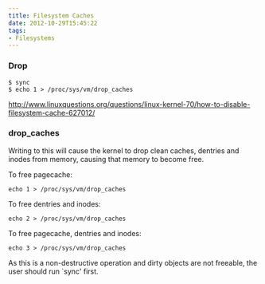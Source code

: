 ```yaml
---
title: Filesystem Caches
date: 2012-10-29T15:45:22
tags:
- Filesystems
---
```


### Drop

    $ sync
    $ echo 1 > /proc/sys/vm/drop_caches

http://www.linuxquestions.org/questions/linux-kernel-70/how-to-disable-filesystem-cache-627012/

### drop_caches

Writing to this will cause the kernel to drop clean caches, dentries and
inodes from memory, causing that memory to become free.

To free pagecache:

    echo 1 > /proc/sys/vm/drop_caches

To free dentries and inodes:

    echo 2 > /proc/sys/vm/drop_caches

To free pagecache, dentries and inodes:

    echo 3 > /proc/sys/vm/drop_caches

As this is a non-destructive operation and dirty objects are not freeable, the
user should run `sync' first.